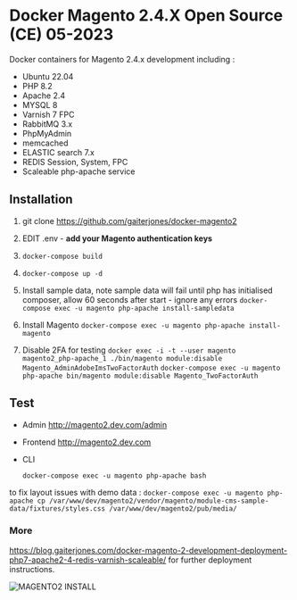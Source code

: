 
# Docker Magento 2.4.X Open Source (CE) 05-2023

Docker containers for Magento 2.4.x development including :

  - Ubuntu 22.04
  - PHP 8.2
  - Apache 2.4
  - MYSQL 8
  - Varnish 7 FPC  
  - RabbitMQ 3.x
  - PhpMyAdmin
  - memcached
  - ELASTIC search 7.x
  - REDIS Session, System, FPC
  - Scaleable php-apache service

## Installation

1. git clone https://github.com/gaiterjones/docker-magento2  
2. EDIT .env - **add your Magento authentication keys**  
3. `docker-compose build`
4. `docker-compose up -d`   
5. Install sample data, note sample data will fail until php has initialised composer, allow 60 seconds after start - ignore any errors
`docker-compose exec -u magento php-apache install-sampledata`

6. Install Magento
`docker-compose exec -u magento php-apache install-magento`

7. Disable 2FA for testing
`docker exec -i -t --user magento magento2_php-apache_1 ./bin/magento module:disable Magento_AdminAdobeImsTwoFactorAuth`
`docker-compose exec -u magento php-apache bin/magento module:disable Magento_TwoFactorAuth`

## Test

 - Admin
http://magento2.dev.com/admin  
 - Frontend
http://magento2.dev.com   
 - CLI


    `docker-compose exec -u magento php-apache bash`

to fix layout issues with demo data : `docker-compose exec -u magento php-apache cp /var/www/dev/magento2/vendor/magento/module-cms-sample-data/fixtures/styles.css /var/www/dev/magento2/pub/media/`
### More

https://blog.gaiterjones.com/docker-magento-2-development-deployment-php7-apache2-4-redis-varnish-scaleable/ for further deployment instructions.

![MAGENTO2 INSTALL](https://blog.gaiterjones.com/dropbox/docker-install-magento240.gif)
